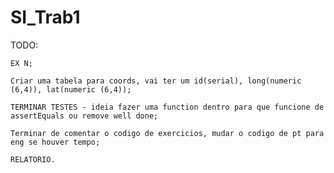 # SI_Trab1
 
TODO:

    EX N;
    
    Criar uma tabela para coords, vai ter um id(serial), long(numeric (6,4)), lat(numeric (6,4));
    
    TERMINAR TESTES - ideia fazer uma function dentro para que funcione de assertEquals ou remove well done;
    
    Terminar de comentar o codigo de exercicios, mudar o codigo de pt para eng se houver tempo;
    
    RELATORIO.
